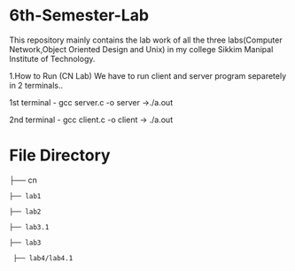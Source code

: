 # 6th-Semester-Lab
This repository mainly contains the lab work of all the three labs(Computer Network,Object Oriented Design and Unix) in my college Sikkim Manipal Institute of Technology.

1.How to Run (CN Lab)
  We have to run client and server program separetely in 2 terminals..
  
  1st terminal - gcc server.c -o server ->./a.out
  
  2nd terminal - gcc client.c -o client  -> ./a.out


# File Directory 

├── cn

    ├── lab1
    
    ├── lab2
    
    ├── lab3.1
    
    ├── lab3
    
     ├── lab4/lab4.1


